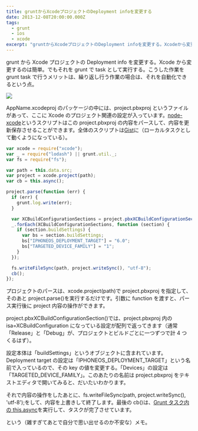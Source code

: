 ```yaml
---
title: gruntからXcodeプロジェクトのDeployment infoを変更する
date: 2013-12-08T20:00:00.000Z
tags:
  - grunt
  - ios
  - xcode
excerpt: "gruntからXcodeプロジェクトのDeployment infoを変更する。Xcodeから変更するのは簡単。でもそれをgruntでtaskとして実行する。こうした作業をgrunt taskで行うメリットは、繰り返し行う作業の場合は、それを自動化できるという点。"
---
```


grunt から Xcode プロジェクトの Deployment info を変更する。Xcode から変更するのは簡単。でもそれを grunt で task として実行する。こうした作業を grunt task で行うメリットは、繰り返し行う作業の場合は、それを自動化できるという点。

![](http://farm4.staticflickr.com/3680/11268544774_8985928bc5_o.png)

AppName.xcodeproj のパッケージの中には、project.pbxproj というファイルがあって、ここに Xcode のプロジェクト関連の設定が入っています。[node-xcode](https://github.com/alunny/node-xcode)というスクリプトはこの project.pbxproj の内容をパースして、内容を更新保存させることができます。全体のスクリプトは[Gist](https://gist.github.com/memolog/7855866)に（ローカルタスクとして動くようになっている）。

```javascript
var xcode = require("xcode");
var _ = require("lodash") || grunt.util._;
var fs = require("fs");

var path = this.data.src;
var project = xcode.project(path);
var cb = this.async();

project.parse(function (err) {
  if (err) {
    grunt.log.write(err);
  }

  var XCBuildConfigurationSections = project.pbxXCBuildConfigurationSection();
  _.forEach(XCBuildConfigurationSections, function (section) {
    if (section.buildSettings) {
      var bs = section.buildSettings;
      bs["IPHONEOS_DEPLOYMENT_TARGET"] = "6.0";
      bs["TARGETED_DEVICE_FAMILY"] = "1";
    }
  });

  fs.writeFileSync(path, project.writeSync(), "utf-8");
  cb();
});
```

プロジェクトのパースは、xcode.project(path)で project.pbxproj を指定して、そのあと project.parse()を実行するだけです。引数に function を渡すと、パース実行後に project 内容の操作ができます。

project.pbxXCBuildConfigurationSection()では、project.pbxproj 内の isa=XCBuildConfiguration になっている設定が配列で返ってきます（通常「Release」と「Debug」が、プロジェクトとビルドごとに一つずつで計 4 つくるはず）。

設定本体は「buildSettings」というオブジェクトに含まれています。Deployment target の設定は「IPHONEOS_DEPLOYMENT_TARGET」という名前で入っているので、その key の値を変更する。「Devices」の設定は「TARGETED_DEVICE_FAMILY」。このあたりの名前は project.pbxproj をテキストエディタで開いてみると、だいたいわかります。

それで内容の操作をしたあとに、fs.writeFileSync(path, project.writeSync(), 'utf-8');をして、内容を上書きして終了します。最後の cb()は、[Grunt タスク内の this.async](http://gruntjs.com/api/inside-tasks)を実行して、タスクが完了させています。

という（雑すぎてあとで自分で思い出せるのか不安な）メモ。

